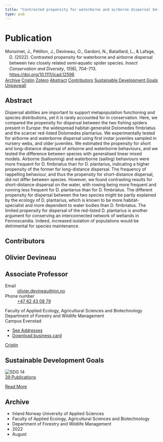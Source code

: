```yaml
---
title: "Contrasted propensity for waterborne and airborne dispersal between two closely related semi‐aquatic spider species"
type: pub
---
```

<h1>Publication</h1>
<article id="csl-bib-container-9RYRFG6J" class="csl-bib-container">
  <div class="csl-bib-body" style="line-height: 1.35; padding-left: 1em; text-indent:-1em;">
  <div class="csl-entry">Monsimet, J., P&#xE9;tillon, J., Devineau, O., Gardoni, N., Bataillard, L., &amp; Lafage, D. (2022). Contrasted propensity for waterborne and airborne dispersal between two closely related semi&#x2010;aquatic spider species. <i>Insect Conservation and Diversity</i>, <i>15</i>(6), 704&#x2013;713. <a href="https://doi.org/10.1111/icad.12596">https://doi.org/10.1111/icad.12596</a></div>
</div>
  <div class="csl-bib-buttons">
    <a href="#taxonomy-article-9RYRFG6J" class="csl-bib-button">Archive</a>
    <a href="https://app.cristin.no/results/show.jsf?id=2042358" alt="Cristin URL" class="csl-bib-button">Cristin</a>
    <a href="http://zotero.org/groups/5022929/items/9RYRFG6J" alt="Zotero URL" class="csl-bib-button">Zotero</a>
    <a href="#abstract-article-9RYRFG6J" class="csl-bib-button">Abstract</a>
    <a href="#contributors-article-9RYRFG6J" class="csl-bib-button">Contributors</a>
    <a href="#sdg-article-9RYRFG6J" class="csl-bib-button">Sustainable Development Goals</a>
    <a href="http://kau.diva-portal.org/smash/get/diva2:1688861/FULLTEXT01" class="csl-bib-button">Unpaywall</a>
  </div>
  <div id="csl-bib-meta-container-9RYRFG6J"></div>
</article>
<div id="csl-bib-meta-9RYRFG6J" class="csl-bib-meta">
  <article id="abstract-article-9RYRFG6J" class="abstract-article">
    <h1>Abstract</h1>
    Dispersal abilities are important to support metapopulation functioning and species distributions, yet it is rarely accounted for in conservation. Here, we compared the propensity for dispersal between the two fishing spiders present in Europe: the widespread habitat-generalist Dolomedes fimbriatus and the scarcer red-listed Dolomedes plantarius. 
    We experimentally tested for airborne and waterborne dispersal using first instar juveniles sampled in nursery webs, and older juveniles. We estimated the propensity for short and long-distance dispersal of airborne and waterborne behaviours, and we tested the difference between species with generalised linear mixed models. 
    Airborne (ballooning) and waterborne (sailing) behaviours were more frequent for D. fimbriatus than for D. plantarius, indicating a higher propensity of the former for long-distance dispersal. 
    The frequency of rappelling behaviour, and thus the propensity for short-distance dispersal, did not differ between species. However, we found contrasting results for short-distance dispersal on the water, with rowing being more frequent and running less frequent for D. plantarius than for D. fimbriatus. 
    The different propensity for dispersal between the two species might be partly explained by the ecology of D. plantarius, which is known to be more habitat-specialist and more dependent to water bodies than D. fimbriatus. 
    The limited propensity for dispersal of the red-listed D. plantarius is another argument for conserving an interconnected network of wetlands in Fennoscandia. Indeed, increased isolation of populations would be detrimental for species maintenance.
  </article>
  <article id="contributors-article-9RYRFG6J" class="contributors-article">
    <h1>Contributors</h1>
    <div class="personas">
<div class="vrtx-hinn-person-card">
<div class="photo">
<i class="lar la-user-circle missing-person"></i>
</div>
<div class="info">
<hgroup><h1>Olivier Devineau</h1>
<h2>Associate Professor</h2>
</hgroup><dl>
<dt>Email</dt>
<dd>
<a href="mailto:olivier.devineau@inn.no">olivier.devineau@inn.no</a>
</dd>
<dt>Phone number</dt>
<dd><a href="tel:+4762430879">
+47 62 43 08 79
</a></dd>
</dl>
<p>
Faculty of Applied Ecology, Agricultural Sciences and Biotechnology<br>
Department of Forestry and Wildlife Management<br>
Campus Evenstad
</p>
<ul class="vrtx-hinn-links">
<li><a href="https://www.inn.no/english/find-an-employee/olivier-devineau.html#vrtx-hinn-addresses">See Addresses</a></li>
<li><a href="https://www.inn.no/english/find-an-employee/olivier-devineau.html?vrtx=vcf">Download business card</a></li>
</ul>
</div>
</div>
<a href="https://app.cristin.no/persons/show.jsf?id=598473" alt="Cristin URL" class="personas-cristin">Cristin</a>
</div>
  </article>
  <article id="sdg-article-9RYRFG6J" class="sdg-article">
    <h1>Sustainable Development Goals</h1>
    <div class="sdg-container"><div id="sdg14" class="sdg">
<img src="{{< params subfolder >}}images/sdg/sdg14_en.png" class="image" alt="SDG 14">
<div class="sdg-overlay">
<a href="{{< params subfolder >}}en/archive/?sdg=14#archive" class="sdg-publication-count"><span>39</span> Publications</a>
<p><a href="https://sdgs.un.org/goals/goal14" class="sdg-read-more">Read More</a></p>
</div>
</div></div>
  </article>
  <article id="taxonomy-article-9RYRFG6J" class="taxonomy-article">
    <h1>Archive</h1>
    <ul>
      <li>Inland Norway University of Applied Sciences</li>
      <li>Faculty of Applied Ecology, Agricultural Sciences and Biotechnology</li>
      <li>Department of Forestry and Wildlife Management</li>
      <li>2022</li>
      <li>August</li>
    </ul>
  </article>
</div>

